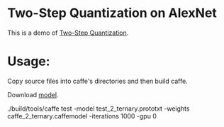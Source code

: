 # Two-Step Quantization on AlexNet
This is a demo of [Two-Step Quantization](http://openaccess.thecvf.com/content_cvpr_2018/papers/Wang_Two-Step_Quantization_for_CVPR_2018_paper.pdf).

# Usage:

Copy source files into caffe's directories and then build caffe.

Download [model](https://drive.google.com/file/d/1-kf7mQX5nktUt3Qtg0dq147pdxlje1bt/view?usp=sharing).

./build/tools/caffe test -model test_2_ternary.prototxt -weights caffe_2_ternary.caffemodel -iterations 1000 -gpu 0
